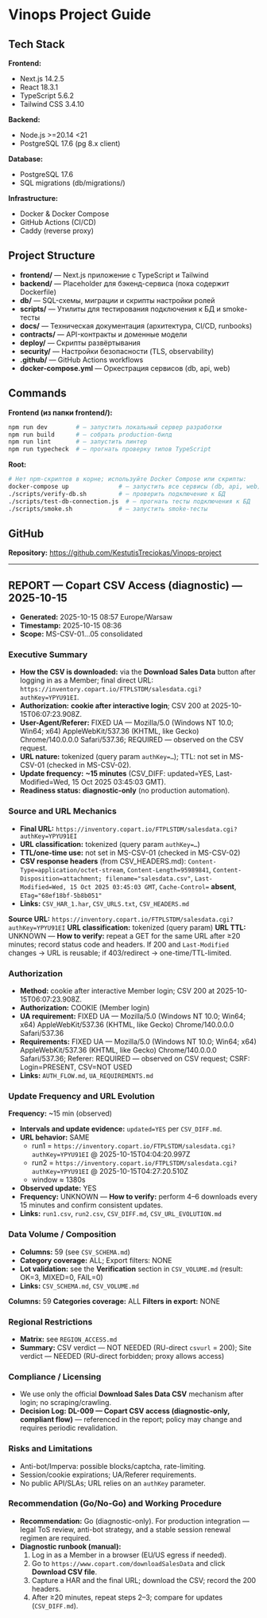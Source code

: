 # Vinops Project Guide

## Tech Stack

**Frontend:**
- Next.js 14.2.5
- React 18.3.1
- TypeScript 5.6.2
- Tailwind CSS 3.4.10

**Backend:**
- Node.js >=20.14 <21
- PostgreSQL 17.6 (pg 8.x client)

**Database:**
- PostgreSQL 17.6
- SQL migrations (db/migrations/)

**Infrastructure:**
- Docker & Docker Compose
- GitHub Actions (CI/CD)
- Caddy (reverse proxy)

## Project Structure

- **frontend/** — Next.js приложение с TypeScript и Tailwind
- **backend/** — Placeholder для бэкенд-сервиса (пока содержит Dockerfile)
- **db/** — SQL-схемы, миграции и скрипты настройки ролей
- **scripts/** — Утилиты для тестирования подключения к БД и smoke-тесты
- **docs/** — Техническая документация (архитектура, CI/CD, runbooks)
- **contracts/** — API-контракты и доменные модели
- **deploy/** — Скрипты развёртывания
- **security/** — Настройки безопасности (TLS, observability)
- **.github/** — GitHub Actions workflows
- **docker-compose.yml** — Оркестрация сервисов (db, api, web)

## Commands

**Frontend (из папки frontend/):**
```bash
npm run dev        # – запустить локальный сервер разработки
npm run build      # – собрать production-билд
npm run lint       # – запустить линтер
npm run typecheck  # – прогнать проверку типов TypeScript
```

**Root:**
```bash
# Нет npm-скриптов в корне; используйте Docker Compose или скрипты:
docker-compose up              # – запустить все сервисы (db, api, web)
./scripts/verify-db.sh         # – проверить подключение к БД
./scripts/test-db-connection.js  # – прогнать тесты подключения к БД
./scripts/smoke.sh             # – запустить smoke-тесты
```

## GitHub

**Repository:** https://github.com/KestutisTreciokas/Vinops-project

---

## REPORT — Copart CSV Access (diagnostic) — 2025-10-15

- **Generated:** 2025-10-15 08:57 Europe/Warsaw
- **Timestamp:** 2025-10-15 08:36
- **Scope:** MS-CSV-01…05 consolidated

### Executive Summary

- **How the CSV is downloaded:** via the **Download Sales Data** button after logging in as a Member; final direct URL: `https://inventory.copart.io/FTPLSTDM/salesdata.cgi?authKey=YPYU91EI`.
- **Authorization:** **cookie after interactive login**; CSV 200 at 2025-10-15T06:07:23.908Z.
- **User-Agent/Referer:** FIXED UA — Mozilla/5.0 (Windows NT 10.0; Win64; x64) AppleWebKit/537.36 (KHTML, like Gecko) Chrome/140.0.0.0 Safari/537.36; REQUIRED — observed on the CSV request.
- **URL nature:** tokenized (query param `authKey=…`); TTL: not set in MS-CSV-01 (checked in MS-CSV-02).
- **Update frequency:** **~15 minutes** (CSV_DIFF: updated=YES, Last-Modified=Wed, 15 Oct 2025 03:45:03 GMT).
- **Readiness status:** **diagnostic-only** (no production automation).

### Source and URL Mechanics

- **Final URL:** `https://inventory.copart.io/FTPLSTDM/salesdata.cgi?authKey=YPYU91EI`
- **URL classification:** tokenized (query param `authKey=…`)
- **TTL/one-time use:** not set in MS-CSV-01 (checked in MS-CSV-02)
- **CSV response headers** (from CSV_HEADERS.md):
  `Content-Type=application/octet-stream`, `Content-Length=95989841`,
  `Content-Disposition=attachment; filename="salesdata.csv"`,
  `Last-Modified=Wed, 15 Oct 2025 03:45:03 GMT`,
  `Cache-Control=` **absent**,
  `ETag="68ef18bf-5b8b051"`
- **Links:** `CSV_HAR_1.har`, `CSV_URLS.txt`, `CSV_HEADERS.md`

**Source URL:** `https://inventory.copart.io/FTPLSTDM/salesdata.cgi?authKey=YPYU91EI`
**URL classification:** tokenized (query param)
**URL TTL:** UNKNOWN — **How to verify:** repeat a GET for the same URL after ≥20 minutes; record status code and headers. If 200 and `Last-Modified` changes → URL is reusable; if 403/redirect → one-time/TTL-limited.

### Authorization

- **Method:** cookie after interactive Member login; CSV 200 at 2025-10-15T06:07:23.908Z.
- **Authorization:** COOKIE (Member login)
- **UA requirement:** FIXED UA — Mozilla/5.0 (Windows NT 10.0; Win64; x64) AppleWebKit/537.36 (KHTML, like Gecko) Chrome/140.0.0.0 Safari/537.36
- **Requirements:** FIXED UA — Mozilla/5.0 (Windows NT 10.0; Win64; x64) AppleWebKit/537.36 (KHTML, like Gecko) Chrome/140.0.0.0 Safari/537.36; Referer: REQUIRED — observed on CSV request; CSRF: Login=PRESENT, CSV=NOT USED
- **Links:** `AUTH_FLOW.md`, `UA_REQUIREMENTS.md`

### Update Frequency and URL Evolution

**Frequency:** ~15 min (observed)

- **Intervals and update evidence:** `updated=YES` per `CSV_DIFF.md`.
- **URL behavior:** SAME
  - run1 = `https://inventory.copart.io/FTPLSTDM/salesdata.cgi?authKey=YPYU91EI` @ 2025-10-15T04:04:20.997Z
  - run2 = `https://inventory.copart.io/FTPLSTDM/salesdata.cgi?authKey=YPYU91EI` @ 2025-10-15T04:27:20.510Z
  - window ≈ 1380s
- **Observed update:** YES
- **Frequency:** UNKNOWN — **How to verify:** perform 4–6 downloads every 15 minutes and confirm consistent updates.
- **Links:** `run1.csv`, `run2.csv`, `CSV_DIFF.md`, `CSV_URL_EVOLUTION.md`

### Data Volume / Composition

- **Columns:** 59 (see `CSV_SCHEMA.md`)
- **Category coverage:** ALL; Export filters: NONE
- **Lot validation:** see the **Verification** section in `CSV_VOLUME.md` (result: OK=3, MIXED=0, FAIL=0)
- **Links:** `CSV_SCHEMA.md`, `CSV_VOLUME.md`

**Columns:** 59
**Categories coverage:** ALL
**Filters in export:** NONE

### Regional Restrictions

- **Matrix:** see `REGION_ACCESS.md`
- **Summary:** CSV verdict — NOT NEEDED (RU-direct `csvurl` = 200); Site verdict — NEEDED (RU-direct forbidden; proxy allows access)

### Compliance / Licensing

- We use only the official **Download Sales Data CSV** mechanism after login; no scraping/crawling.
- **Decision Log:** **DL-009 — Copart CSV access (diagnostic-only, compliant flow)** — referenced in the report; policy may change and requires periodic revalidation.

### Risks and Limitations

- Anti-bot/Imperva: possible blocks/captcha, rate-limiting.
- Session/cookie expirations; UA/Referer requirements.
- No public API/SLAs; URL relies on an `authKey` parameter.

### Recommendation (Go/No-Go) and Working Procedure

- **Recommendation:** Go (diagnostic-only). For production integration — legal ToS review, anti-bot strategy, and a stable session renewal regimen are required.
- **Diagnostic runbook (manual):**
  1. Log in as a Member in a browser (EU/US egress if needed).
  2. Go to `https://www.copart.com/downloadSalesData` and click **Download CSV file**.
  3. Capture a HAR and the final URL; download the CSV; record the 200 headers.
  4. After ≥20 minutes, repeat steps 2–3; compare for updates (`CSV_DIFF.md`).
